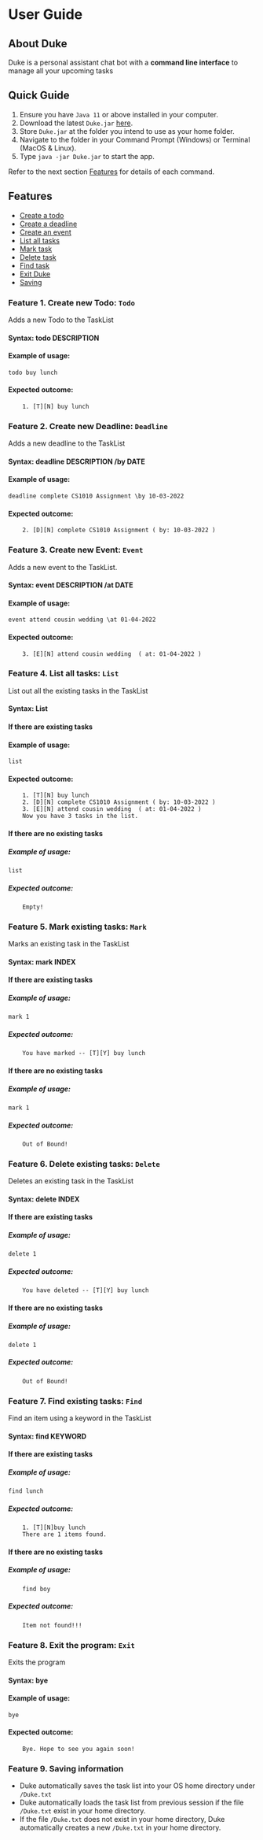 # User Guide
## About Duke
Duke is a personal assistant chat bot with a **command line interface** to manage all your upcoming tasks


## Quick Guide
1. Ensure you have `Java 11` or above installed in your computer.
1. Download the latest `Duke.jar` [here](https://github.com/benchan911/duke/releases).
1. Store `Duke.jar` at the folder you intend to use as your home folder.
1. Navigate to the folder in your Command Prompt (Windows) or Terminal (MacOS & Linux).
1. Type `java -jar Duke.jar` to start the app.

Refer to the next section [Features](#features) for details of each command.


## Features 
- [Create a todo](#feature-1-create-new-todo-todo)
- [Create a deadline](#feature-2-create-new-deadline-deadline)
- [Create an event](#feature-3-create-new-event-event)
- [List all tasks](#feature-4-list-all-tasks-list)
- [Mark task](#feature-5-mark-existing-tasks-mark)
- [Delete task](#feature-6-delete-existing-tasks-delete)
- [Find task](#feature-7-find-existing-tasks-find)
- [Exit Duke](#feature-8-exit-the-program-exit)
- [Saving](#feature-9-saving-information)

### Feature 1. Create new Todo: `Todo`
Adds a new Todo to the TaskList

#### Syntax: todo DESCRIPTION

#### Example of usage:

    todo buy lunch
    
#### Expected outcome:

        1. [T][N] buy lunch
    
### Feature 2. Create new Deadline: `Deadline`
Adds a new deadline to the TaskList

#### Syntax: deadline DESCRIPTION /by DATE

#### Example of usage:

    deadline complete CS1010 Assignment \by 10-03-2022
    
#### Expected outcome:

        2. [D][N] complete CS1010 Assignment ( by: 10-03-2022 ) 

### Feature 3. Create new Event: `Event` 
Adds a new event to the TaskList.
                               
#### Syntax: event DESCRIPTION /at DATE                        
                               
#### Example of usage:

    event attend cousin wedding \at 01-04-2022

#### Expected outcome:

        3. [E][N] attend cousin wedding  ( at: 01-04-2022 ) 
        
### Feature 4. List all tasks: `List`
List out all the existing tasks in the TaskList

#### Syntax: List

#### If there are existing tasks

#### Example of usage:

    list

#### Expected outcome:

        1. [T][N] buy lunch
        2. [D][N] complete CS1010 Assignment ( by: 10-03-2022 ) 
        3. [E][N] attend cousin wedding  ( at: 01-04-2022 ) 
        Now you have 3 tasks in the list.
    
    
#### If there are no existing tasks

##### Example of usage:

    list

##### Expected outcome:

        Empty!

### Feature 5. Mark existing tasks: `Mark`
Marks an existing task in the TaskList

#### Syntax: mark INDEX

#### If there are existing tasks

##### Example of usage:

    mark 1

##### Expected outcome:

        You have marked -- [T][Y] buy lunch

#### If there are no existing tasks

##### Example of usage:

    mark 1

##### Expected outcome:

        Out of Bound!
    
### Feature 6. Delete existing tasks: `Delete`
Deletes an existing task in the TaskList

#### Syntax: delete INDEX

#### If there are existing tasks

##### Example of usage:

    delete 1

##### Expected outcome:

        You have deleted -- [T][Y] buy lunch

#### If there are no existing tasks

##### Example of usage:

    delete 1

##### Expected outcome:

        Out of Bound!
    
### Feature 7. Find existing tasks: `Find`
Find an item using a keyword in the TaskList

#### Syntax: find KEYWORD

#### If there are existing tasks

##### Example of usage:

    find lunch

##### Expected outcome:

        1. [T][N]buy lunch
        There are 1 items found.

#### If there are no existing tasks

##### Example of usage:

        find boy
        
##### Expected outcome:

        Item not found!!!


### Feature 8. Exit the program: `Exit`
Exits the program

#### Syntax: bye

#### Example of usage:

    bye

#### Expected outcome:

        Bye. Hope to see you again soon!
        
### Feature 9. Saving information
* Duke automatically saves the task list into your OS home directory under <code>/Duke.txt</code> <br>
* Duke automatically loads the task list from previous session if the file <code>/Duke.txt</code> exist in your home directory.
* If the file <code>/Duke.txt</code> does not exist in your home directory, Duke automatically creates a new <code>/Duke.txt</code> in your home directory.